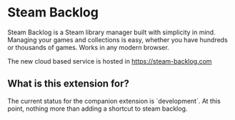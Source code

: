 # Steam Backlog
Steam Backlog is a Steam library manager built with simplicity in mind. Managing your games and collections is easy, whether you have hundreds or thousands of games. Works in any modern browser.

The new cloud based service is hosted in https://steam-backlog.com

## What is this extension for?
The current status for the companion extension is ´development´.
At this point, nothing more than adding a shortcut to steam backlog.

